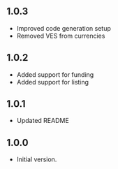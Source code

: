 ## 1.0.3

- Improved code generation setup
- Removed VES from currencies

## 1.0.2

- Added support for funding
- Added support for listing

## 1.0.1

- Updated README

## 1.0.0

- Initial version.
